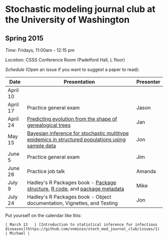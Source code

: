 # Stochastic modeling journal club at the University of Washington

## Spring 2015

*Time*: Fridays, 11:00am - 12:15 pm

*Location*: CSSS Conference Room (Padelford Hall, L floor)

*Schedule* (Open an issue if you want to suggest a paper to read):

| Date | Presentation | Presenter |
|------|--------------|-----------|
| April 10   |        |           |
| April 17   | Practice general exam | Jason |
| April 24   | [Predicting evolution from the shape of genealogical trees](https://github.com/vnminin/stoch_mod_journal_club/issues/2) | Jan |
| May 15   | [Bayesian inference for stochastic multitype epidemics in structured populations using sample data](http://www.ncbi.nlm.nih.gov/pubmed/19648227) | Jon |
| June 5   | Practice general exam | Jim |
| June 26   | Practice job talk | Amanda |
| July 9    | Hadley's R Packages book - [Package structure](http://r-pkgs.had.co.nz/package.html), [R code](http://r-pkgs.had.co.nz/r.html), and [package metadata](http://r-pkgs.had.co.nz/description.html) | Mike |
| July 24   | Hadley's R Packages book - Object documentation, Vignettes, and Testing  | Jon |


Put yourself on the calendar like this:
```
| March 13   | [Introduction to statistical inference for infectious diseases](https://github.com/vnminin/stoch_mod_journal_club/issues/1) | Michael |
```
